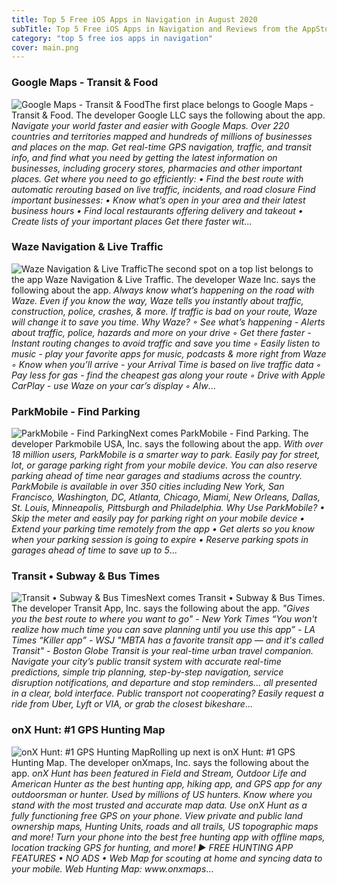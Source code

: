 ```yaml
---
title: Top 5 Free iOS Apps in Navigation in August 2020
subTitle: Top 5 Free iOS Apps in Navigation and Reviews from the AppStore in August 2020.
category: "top 5 free ios apps in navigation"
cover: main.png
---
```


### Google Maps - Transit & Food

![Google Maps - Transit & Food](https://is3-ssl.mzstatic.com/image/thumb/Purple124/v4/e4/10/85/e41085f8-c929-a097-ec29-c73e9ac9c610/logo_maps_ios_color-0-1x_U007emarketing-0-6-0-0-85-220.png/100x100bb.png)The first place belongs to Google Maps - Transit & Food. The developer Google LLC says the following about the app. _Navigate your world faster and easier with Google Maps. Over 220 countries and territories mapped and hundreds of millions of businesses and places on the map. Get real-time GPS navigation, traffic, and transit info, and find what you need by getting the latest information on businesses, including grocery stores, pharmacies and other important places.  Get where you need to go efficiently: • Find the best route with automatic rerouting based on live traffic, incidents, and road closure  Find important businesses: • Know what’s open in your area and their latest business hours • Find local restaurants offering delivery and takeout • Create lists of your important places   Get there faster wit_...

### Waze Navigation & Live Traffic

![Waze Navigation & Live Traffic](https://is1-ssl.mzstatic.com/image/thumb/Purple114/v4/54/6e/88/546e8832-8ead-7211-06e6-09f787b744ac/AppIcon-0-0-1x_U007emarketing-0-0-0-7-0-0-sRGB-0-0-0-GLES2_U002c0-512MB-85-220-0-0.png/100x100bb.png)The second spot on a top list belongs to the app Waze Navigation & Live Traffic. The developer Waze Inc. says the following about the app. _Always know what’s happening on the road with Waze. Even if you know the way, Waze tells you instantly about traffic, construction, police, crashes, & more. If traffic is bad on your route, Waze will change it to save you time.  Why Waze? ◦ See what’s happening - Alerts about traffic, police, hazards and more on your drive ◦ Get there faster - Instant routing changes to avoid traffic and save you time ◦ Easily listen to music - play your favorite apps for music, podcasts & more right from Waze ◦ Know when you’ll arrive - your Arrival Time is based on live traffic data ◦ Pay less for gas - find the cheapest gas along your route ◦ Drive with Apple CarPlay - use Waze on your car’s display ◦ Alw_...

### ParkMobile - Find Parking

![ParkMobile - Find Parking](https://is3-ssl.mzstatic.com/image/thumb/Purple114/v4/5c/69/bf/5c69bf73-80fd-46de-2857-7deca8b6d76c/AppIcon-0-0-1x_U007emarketing-0-0-0-7-0-0-sRGB-0-0-0-GLES2_U002c0-512MB-85-220-0-0.png/100x100bb.png)Next comes ParkMobile - Find Parking. The developer Parkmobile USA, Inc. says the following about the app. _With over 18 million users, ParkMobile is a smarter way to park. Easily pay for street, lot, or garage parking right from your mobile device. You can also reserve parking ahead of time near garages and stadiums across the country. ParkMobile is available in over 350 cities including New York, San Francisco, Washington, DC, Atlanta, Chicago, Miami, New Orleans, Dallas, St. Louis, Minneapolis, Pittsburgh and Philadelphia.  Why Use ParkMobile? •	Skip the meter and easily pay for parking right on your mobile device •	Extend your parking time remotely from the app •	Get alerts so you know when your parking session is going to expire •	Reserve parking spots in garages ahead of time to save up to 5_...

### Transit • Subway & Bus Times

![Transit • Subway & Bus Times](https://is2-ssl.mzstatic.com/image/thumb/Purple124/v4/21/d5/d7/21d5d7de-901f-b62e-55ba-29b02ffac7f2/AppIcon-0-1x_U007emarketing-0-5-0-0-sRGB-85-220.png/100x100bb.png)Next comes Transit • Subway & Bus Times. The developer Transit App, Inc. says the following about the app. _"Gives you the best route to where you want to go" - New York Times “You won't realize how much time you can save planning until you use this app” - LA Times “Killer app” - WSJ  "MBTA has a favorite transit app — and it's called Transit" - Boston Globe  Transit is your real-time urban travel companion. Navigate your city’s public transit system with accurate real-time predictions, simple trip planning, step-by-step navigation, service disruption notifications, and departure and stop reminders... all presented in a clear, bold interface. Public transport not cooperating? Easily request a ride from Uber, Lyft or VIA, or grab the closest bikeshare_...

### onX Hunt: #1 GPS Hunting Map

![onX Hunt: #1 GPS Hunting Map](https://is4-ssl.mzstatic.com/image/thumb/Purple114/v4/de/96/94/de969485-d785-ce96-8ac7-0cd2315ea27b/AppIcon-Hunt-0-0-1x_U007emarketing-0-0-0-7-0-0-sRGB-0-0-0-GLES2_U002c0-512MB-85-220-0-0.png/100x100bb.png)Rolling up next is onX Hunt: #1 GPS Hunting Map. The developer onXmaps, Inc. says the following about the app. _onX Hunt has been featured in Field and Stream, Outdoor Life and American Hunter as the best hunting app, hiking app, and GPS app for any outdoorsman or hunter. Used by millions of US hunters.  Know where you stand with the most trusted and accurate map data. Use onX Hunt as a fully functioning free GPS on your phone. View private and public land ownership maps, Hunting Units, roads and all trails, US topographic maps and more! Turn your phone into the best free hunting app with offline maps, location tracking GPS for hunting, and more!  ▶ FREE HUNTING APP FEATURES  • NO ADS • Web Map for scouting at home and syncing data to your mobile. Web Hunting Map: www.onxmaps_...

